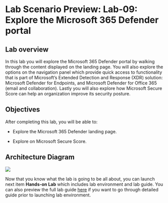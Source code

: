 # Lab Scenario Preview: Lab-09: Explore the Microsoft 365 Defender portal

## Lab overview

In this lab you will explore the Microsoft 365 Defender portal by walking through the content displayed on the landing page. You will also explore the options on the navigation panel which provide quick access to functionality that is part of Microsoft’s Extended Detection and Response (XDR) solution: Microsoft Defender for Endpoints, and Microsoft Defender for Office 365 (email and collaboration). Lastly you will also explore how Microsoft Secure Score can help an organization improve its security posture.


## Objectives

After completing this lab, you will be able to:

- Explore the Microsoft 365 Defender landing page.

- Explore on Microsoft Secure Score.


## Architecture Diagram

![](../images/.png)

Now that you know what the lab is going to be all about, you can launch next item **Hands-on Lab** which includes lab environment and lab guide. You can also preview the full lab guide [here]() if you want to go through detailed guide prior to launching lab environment.  